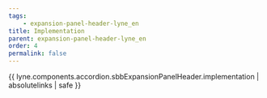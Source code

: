 ```yaml
---
tags: 
    - expansion-panel-header-lyne_en
title: Implementation
parent: expansion-panel-header-lyne_en
order: 4
permalink: false  
---
```

 {{ lyne.components.accordion.sbbExpansionPanelHeader.implementation | absolutelinks | safe }}